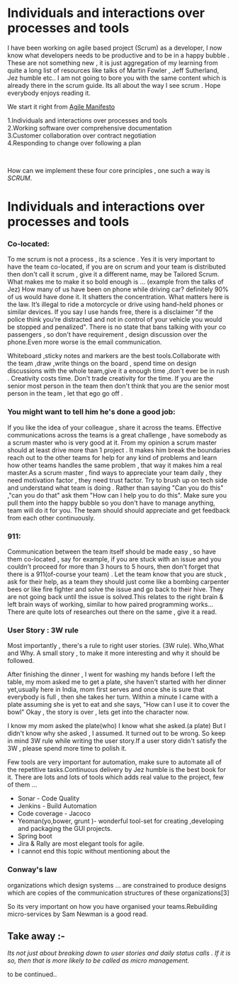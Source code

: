 # Individuals and interactions over processes and tools

I have been working on agile based project (Scrum) as a developer,  I now know what developers needs to be productive and to be in a happy bubble . These are not something new , it is just aggregation of my learning from quite a long list of resources like talks of Martin Fowler , Jeff  Sutherland, Jez humble etc.. I am not going to bore you with the same content which is already there in the scrum guide.  Its all about the way I see scrum . Hope everybody enjoys reading it.  

 

We start it right from [Agile Manifesto](http://www.agilemanifesto.org/)

1.Individuals and interactions over processes and tools  
2.Working software over comprehensive documentation  
3.Customer collaboration over contract negotiation  
4.Responding to change over following a plan  

<br>

How can we implement these four core principles , one such a way is *SCRUM*.

# Individuals and interactions over processes and tools

### Co-located:

To me scrum is not a process , its a science . Yes it is very important to have the team co-located, if you are on scrum and your team is distributed then don't call it scrum , give it a different name,  may be Tailored Scrum. What makes me to make it so bold enough is ... (example from the talks of Jez) How many of us have been on phone while driving car? definitely 90% of us would have done it. It shatters the concentration. What matters here is the law.  It’s illegal to ride a motorcycle or drive using hand-held phones or similar devices. If you say I use hands free, there is  a disclaimer "if the police think you’re distracted and not in control of your vehicle you would be stopped and penalized". There is no state that bans talking with your co passengers  , so don't have requirement , design discussion over the phone.Even more worse is the email communication.

Whiteboard ,sticky notes and  markers are the best tools.Collaborate with the team ,draw ,write things on the board , spend time on design discussions with the whole team,give it a enough time ,don't ever be in rush . Creativity costs time. Don't trade creativity for the time. If you are the senior most person in the team then don't think that you are the senior most person in the team , let that ego go off .

### You might want to tell him he's done a good job:

If  you like the idea of your colleague , share it across the teams. Effective communications across the teams is a great challenge , have somebody as a scrum master who is very good at it. From my opinion a scrum master should at least drive more than 1 project . It makes him break the boundaries reach out to the other teams for help for any kind of problems and learn how other teams handles the same problem , that way it makes him a real master.As a scrum master , find ways to appreciate your team daily , they need motivation factor , they need trust factor. Try to brush up on tech side and understand what team is doing . Rather than saying "Can you do this" ,"can you do that" ask them "How can I help you to do this". Make sure you pull them into the happy bubble so you don't have to manage anything, team will do it for you. The team should should appreciate and get feedback from each other continuously.

### 911:

Communication between the team itself should be made easy , so have them co-located , say for example, if you are stuck with an issue and you couldn't proceed for more than 3 hours to 5 hours, then don't forget that there is a 911(of-course your team) . Let the team know that you are stuck , ask for their help, as a team they should just come like a bombing carpenter bees or like fire fighter and solve the issue and go back to their hive. They are not going back until the issue is solved.This relates to the right brain & left brain ways of working, similar to how paired programming works... There are quite lots of researches out there on the same , give it a read. 

### User Story : 3W rule

Most importantly , there's a rule to right user stories. (3W rule). Who,What and Why. A small story , to make it more interesting and why it should be followed.

After finishing the dinner , I went for washing my hands before I left the table, my mom asked me to get a plate, she haven't started with her dinner yet,usually here in India, mom first serves  and once she is sure that everybody is full , then she takes her turn. Within a minute I came with a plate assuming she is yet to eat and she says, "How can I use it to cover the bowl" Okay , the story is over , lets get into the character now.

I know my mom asked the plate(who)
I know what she asked.(a plate)
But I didn't know why she asked , I assumed. It turned out to be wrong.
So keep in mind 3W rule while writing the user story.If a user story didn't satisfy the 3W , please spend more time to polish it.

Few tools are very important for automation, make sure to automate all of the repetitive tasks.Continuous delivery by Jez humble is the best book for it. There are lots and lots of tools which adds real value to the project, few of them ...

- Sonar - Code Quality
- Jenkins - Build Automation
- Code coverage - Jacoco
- Yeoman(yo,bower, grunt )- wonderful tool-set for creating ,developing and packaging the GUI projects. 
- Spring boot
- Jira & Rally are most elegant tools for agile.
- I cannot end this topic without mentioning about the

### Conway's law

organizations which design systems ... are constrained to produce designs which are copies of the communication structures of these organizations[3]

So its very important on how you have organised your teams.Rebuilding micro-services by Sam Newman is a good read.

## Take away :-

*Its not just about breaking down to user stories and daily status calls . If it is so, then that is more likely to be called as micro management.* 

to be continued..
